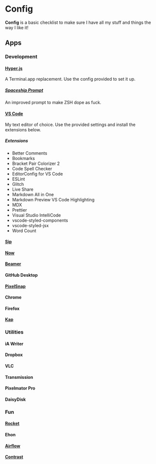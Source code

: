 # Config

**Config** is a basic checklist to make sure I have all my stuff and things the way I like it!

## Apps

### Development

#### [Hyper.js](https://hyper.is/)

A Terminal.app replacement. Use the config provided to set it up.

##### [Spaceship Prompt](https://denysdovhan.com/spaceship-prompt/)

An improved prompt to make ZSH dope as fuck.

#### [VS Code](https://code.visualstudio.com/)

My text editor of choice. Use the provided settings and install the extensions below.

##### Extensions

- Better Comments
- Bookmarks
- Bracket Pair Colorizer 2
- Code Spell Checker
- EditorConfig for VS Code
- ESLint
- Glitch
- Live Share
- Markdown All in One
- Markdown Preview VS Code Highlighting
- MDX
- Prettier
- Visual Studio IntelliCode
- vscode-styled-components
- vscode-styled-jsx
- Word Count

#### [Sip](https://sipapp.io/)

#### [Now](https://zeit.co/home)

#### [Beamer](https://beamer-app.com/)

#### GitHub Desktop

#### [PixelSnap](https://getpixelsnap.com/)

#### Chrome

#### Firefox

#### [Kap](https://getkap.co/)

### Utilities

#### iA Writer

#### Dropbox

#### VLC

#### Transmission

#### Pixelmator Pro

#### DaisyDisk

### Fun

#### [Rocket](https://matthewpalmer.net/rocket/)

#### Ehon

#### [Airflow](https://airflow.app/)

#### [Contrast](https://usecontrast.com/)
